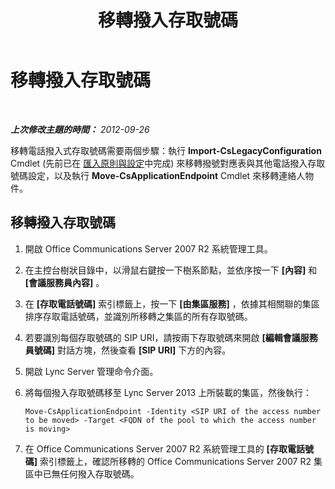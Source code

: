 ﻿---
title: 移轉撥入存取號碼
TOCTitle: 移轉撥入存取號碼
ms:assetid: 568a94b7-a697-4ab2-9008-dc9ecc1c87c8
ms:mtpsurl: https://technet.microsoft.com/zh-tw/library/JJ204898(v=OCS.15)
ms:contentKeyID: 49290961
ms.date: 08/10/2015
mtps_version: v=OCS.15
ms.translationtype: HT
---

# 移轉撥入存取號碼

 

_**上次修改主題的時間：** 2012-09-26_

移轉電話撥入式存取號碼需要兩個步驟：執行 **Import-CsLegacyConfiguration** Cmdlet (先前已在 [匯入原則與設定](import-policies-and-settings.md)中完成) 來移轉撥號對應表與其他電話撥入存取號碼設定，以及執行 **Move-CsApplicationEndpoint** Cmdlet 來移轉連絡人物件。

## 移轉撥入存取號碼

1.  開啟 Office Communications Server 2007 R2 系統管理工具。

2.  在主控台樹狀目錄中，以滑鼠右鍵按一下樹系節點，並依序按一下 **\[內容\]** 和 **\[會議服務員內容\]** 。

3.  在 **\[存取電話號碼\]** 索引標籤上，按一下 **\[由集區服務\]** ，依據其相關聯的集區排序存取電話號碼，並識別所移轉之集區的所有存取號碼。

4.  若要識別每個存取號碼的 SIP URI，請按兩下存取號碼來開啟 **\[編輯會議服務員號碼\]** 對話方塊，然後查看 **\[SIP URI\]** 下方的內容。

5.  開啟 Lync Server 管理命令介面。

6.  將每個撥入存取號碼移至 Lync Server 2013 上所裝載的集區，然後執行：
    
        Move-CsApplicationEndpoint -Identity <SIP URI of the access number to be moved> -Target <FQDN of the pool to which the access number is moving>

7.  在 Office Communications Server 2007 R2 系統管理工具的 **\[存取電話號碼\]** 索引標籤上，確認所移轉的 Office Communications Server 2007 R2 集區中已無任何撥入存取號碼。

